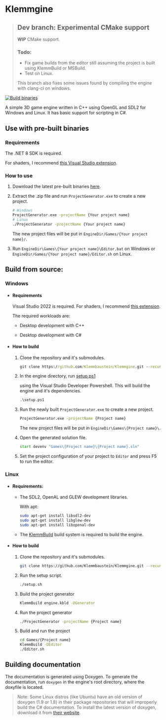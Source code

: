 # Klemmgine

> ## Dev branch: Experimental CMake support
> 
> **WIP** CMake support.
> 
> ### Todo:
> - Fix game builds from the editor still assuming the project is built using KlemmBuild or MSBuild.
> - Test on Linux.
> 
> This branch also fixes some issues found by compiling the engine with clang-cl on windows.

[![Build binaries](https://github.com/Klemmbaustein/Klemmgine/actions/workflows/build.yml/badge.svg)](https://github.com/Klemmbaustein/Klemmgine/actions/workflows/build.yml)

A simple 3D game engine written in C++ using OpenGL and SDL2 for Windows and Linux. It has basic support for scripting in C#.

## Use with pre-built binaries

### Requirements

The .NET 8 SDK is required.

For shaders, I recommend [this Visual Studio extension](https://marketplace.visualstudio.com/items?itemName=DanielScherzer.GLSL2022).

### How to use

1. Download the latest pre-built binaries [here](https://github.com/Klemmbaustein/Klemmgine/releases/latest).


2. Extract the .zip file and run `ProjectGenerator.exe` to create a new project.	

    ```sh
    # Windows
    ProjectGenerator.exe -projectName {Your project name}
    # Linux
    ./ProjectGenerator -projectName {Your project name}
    ```

    The new project files will be put in `EngineDir/Games/{Your project name}/`.

3. Run `EngineDir\Games\{Your project name}\Editor.bat` on Windows or `EngineDir/Games/{Your project name}/Editor.sh` on Linux.

## Build from source:

### Windows

- #### Requirements

  Visual Studio 2022 is required. For shaders, I recommend [this extension](https://marketplace.visualstudio.com/items?itemName=DanielScherzer.GLSL2022).

  The required workloads are:

  - Desktop development with C++

  - Desktop development with C#

- #### How to build

  1. Clone the repository and it's submodules.

     ```cmd
     git clone https://github.com/Klemmbaustein/Klemmgine.git --recurse-submodules
     ```

  2. In the engine directory, run [setup.ps1](./setup.ps1)

     using the Visual Studio Developer Powershell. This will build the engine and it's dependencies.

     ```cmd
     .\setup.ps1
     ```

  3. Run the newly built `ProjectGenerator.exe` to create a new project.	

     ```cmd
     ProjectGenerator.exe -projectName {Project name}
     ```

     The new project files will be put in `EngineDir\Games\{Project name}\`.

  4. Open the generated solution file.

     ```cmd
     start devenv "Games\{Project name}\{Project name}.sln"
     ```

  5. Set the project configuration of your project to `Editor` and press F5 to run the editor.

### Linux

- #### Requirements:
  
  - The SDL2, OpenAL and GLEW development libraries.
    
    With apt: 
    ```sh
    sudo apt-get install libsdl2-dev
    sudo apt-get install libglew-dev
    sudo apt-get install libopenal-dev
    ```

  - The [KlemmBuild](https://github.com/Klemmbaustein/KlemmBuild) build system is required to build the engine.

- #### How to build
  
  1. Clone the repository and it's submodules.

     ```sh
     git clone https://github.com/Klemmbaustein/Klemmgine.git --recurse-submodules
     ``` 
  2. Run the setup script.
     ```sh
     ./setup.sh
     ```
  3. Build the project generator
     ```sh
     KlemmBuild engine.kbld -DGenerator
     ```
  4. Run the project generator
     ```sh
     ./ProjectGenerator -projectName {Project name}
     ```
  5. Build and run the project
     ```sh
     cd Games/{Project name}
     KlemmBuild -DEditor
     ./Editor.sh
     ```

## Building documentation

The documentation is generated using Doxygen.
To generate the documentation, run `doxygen` in the engine's root directory, where the doxyfile is located.

> Note: Some Linux distros (like Ubuntu) have an old version of doxygen (1.9 or 1.8)
> in their package repositories that will improperly build the C# documentation.
> To install the latest version of doxygen, download it from [their website](https://www.doxygen.nl/download.html).
